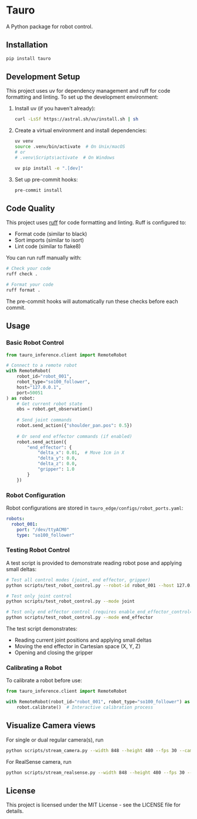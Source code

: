 # Tauro

A Python package for robot control.

## Installation

```bash
pip install tauro
```

## Development Setup

This project uses uv for dependency management and ruff for code formatting and linting. To set up the development environment:

1. Install uv (if you haven't already):
   ```bash
   curl -LsSf https://astral.sh/uv/install.sh | sh
   ```

2. Create a virtual environment and install dependencies:
   ```bash
   uv venv
   source .venv/bin/activate  # On Unix/macOS
   # or
   # .venv\Scripts\activate  # On Windows
   
   uv pip install -e ".[dev]"
   ```

3. Set up pre-commit hooks:
   ```bash
   pre-commit install
   ```

## Code Quality

This project uses [ruff](https://github.com/astral-sh/ruff) for code formatting and linting. Ruff is configured to:
- Format code (similar to black)
- Sort imports (similar to isort)
- Lint code (similar to flake8)

You can run ruff manually with:
```bash
# Check your code
ruff check .

# Format your code
ruff format .
```

The pre-commit hooks will automatically run these checks before each commit.

## Usage

### Basic Robot Control

```python
from tauro_inference.client import RemoteRobot

# Connect to a remote robot
with RemoteRobot(
    robot_id="robot_001",
    robot_type="so100_follower", 
    host="127.0.0.1",
    port=50051
) as robot:
    # Get current robot state
    obs = robot.get_observation()
    
    # Send joint commands
    robot.send_action({"shoulder_pan.pos": 0.5})
    
    # Or send end effector commands (if enabled)
    robot.send_action({
        "end_effector": {
            "delta_x": 0.01,  # Move 1cm in X
            "delta_y": 0.0,
            "delta_z": 0.0,
            "gripper": 1.0
        }
    })
```

### Robot Configuration

Robot configurations are stored in `tauro_edge/configs/robot_ports.yaml`:

```yaml
robots:
  robot_001:
    port: "/dev/ttyACM0"
    type: "so100_follower"
```

### Testing Robot Control

A test script is provided to demonstrate reading robot pose and applying small deltas:

```bash
# Test all control modes (joint, end effector, gripper)
python scripts/test_robot_control.py --robot-id robot_001 --host 127.0.0.1

# Test only joint control
python scripts/test_robot_control.py --mode joint

# Test only end effector control (requires enable_end_effector_control=True in robot config)
python scripts/test_robot_control.py --mode end_effector
```

The test script demonstrates:
- Reading current joint positions and applying small deltas
- Moving the end effector in Cartesian space (X, Y, Z)
- Opening and closing the gripper

### Calibrating a Robot

To calibrate a robot before use:

```python
from tauro_inference.client import RemoteRobot

with RemoteRobot(robot_id="robot_001", robot_type="so100_follower") as robot:
    robot.calibrate()  # Interactive calibration process
```

## Visualize Camera views

For single or dual regular camera(s), run
```sh
python scripts/stream_camera.py --width 848 --height 480 --fps 30 --camera1 0 --camera2 2 --port 5000
```

For RealSense camera, run
```sh
python scripts/stream_realsense.py --width 848 --height 480 --fps 30 --colormap viridis --port 5000
```

## License

This project is licensed under the MIT License - see the LICENSE file for details. 